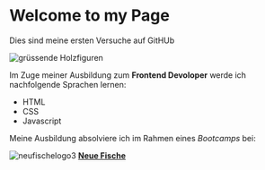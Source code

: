 # Welcome to my Page
Dies sind meine ersten Versuche auf GitHUb

![grüssende Holzfiguren](https://images.unsplash.com/photo-1610030852212-438471e34223?ixlib=rb-4.0.3&ixid=MnwxMjA3fDB8MHxwaG90by1wYWdlfHx8fGVufDB8fHx8&auto=format&fit=crop&w=435&q=80)

Im Zuge meiner Ausbildung zum **Frontend Devoloper** werde ich nachfolgende Sprachen lernen:

- HTML
- CSS
- Javascript


Meine Ausbildung absolviere ich im Rahmen eines _Bootcamps_ bei:


![neufischelogo3](https://user-images.githubusercontent.com/117660396/221603183-fff3c187-adb6-41cd-8324-e492d2d3df48.jpeg)
[**Neue Fische**](https://www.neuefische.de/)

